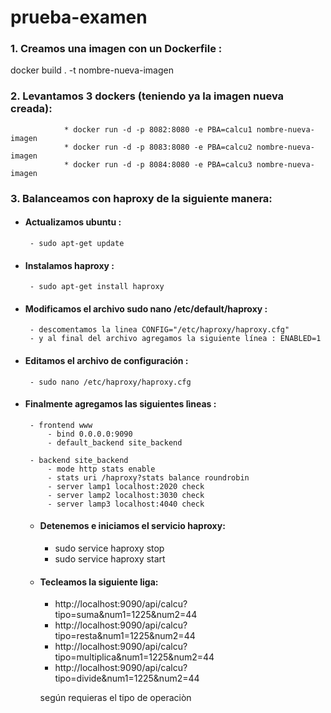 # prueba-examen
### 1. Creamos una imagen con un Dockerfile :
docker build . -t nombre-nueva-imagen

### 2. Levantamos 3 dockers (teniendo ya la imagen nueva creada):   	
				* docker run -d -p 8082:8080 -e PBA=calcu1 nombre-nueva-imagen
				* docker run -d -p 8083:8080 -e PBA=calcu2 nombre-nueva-imagen
				* docker run -d -p 8084:8080 -e PBA=calcu3 nombre-nueva-imagen
																									
### 3. Balanceamos con haproxy de la siguiente manera:
*  #### Actualizamos ubuntu : 
		- sudo apt-get update
*  #### Instalamos haproxy :
		- sudo apt-get install haproxy
*  #### Modificamos el archivo sudo nano /etc/default/haproxy :
		- descomentamos la linea CONFIG="/etc/haproxy/haproxy.cfg"
		- y al final del archivo agregamos la siguiente línea : ENABLED=1
*  #### Editamos el archivo de configuración :
		- sudo nano /etc/haproxy/haproxy.cfg
*  #### Finalmente agregamos las siguientes lìneas :
		- frontend www 
			- bind 0.0.0.0:9090 
			- default_backend site_backend

		- backend site_backend 
			- mode http stats enable 
			- stats uri /haproxy?stats balance roundrobin  
			- server lamp1 localhost:2020 check 
			- server lamp2 localhost:3030 check  
			- server lamp3 localhost:4040 check
	*  #### Detenemos e iniciamos el servicio haproxy:
		- sudo service haproxy stop
		- sudo service haproxy start
		
	*  #### Tecleamos la siguiente liga:
		- http://localhost:9090/api/calcu?tipo=suma&num1=1225&num2=44
		- http://localhost:9090/api/calcu?tipo=resta&num1=1225&num2=44
		- http://localhost:9090/api/calcu?tipo=multiplica&num1=1225&num2=44
		- http://localhost:9090/api/calcu?tipo=divide&num1=1225&num2=44
		
		según requieras el tipo de operaciòn 
		
		
			
